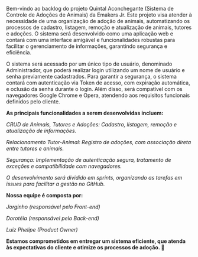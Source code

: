 Bem-vindo ao backlog do projeto Quintal Aconchegante (Sistema de Controle de Adoções de Animais) da Emakers Jr. Este projeto visa atender à necessidade de uma organização de adoção de animais, automatizando os processos de cadastro, listagem, remoção e atualização de animais, tutores e adoções. O sistema será desenvolvido como uma aplicação web e contará com uma interface amigável e funcionalidades robustas para facilitar o gerenciamento de informações, garantindo segurança e eficiência.

O sistema será acessado por um único tipo de usuário, denominado Administrador, que poderá realizar login utilizando um nome de usuário e senha previamente cadastrados. Para garantir a segurança, o sistema contará com autenticação via Token de acesso, com expiração automática, e oclusão da senha durante o login. Além disso, será compatível com os navegadores Google Chrome e Opera, atendendo aos requisitos funcionais definidos pelo cliente.

**As principais funcionalidades a serem desenvolvidas incluem:**

_CRUD de Animais, Tutores e Adoções: Cadastro, listagem, remoção e atualização de informações._

_Relacionamento Tutor-Animal: Registro de adoções, com associação direta entre tutores e animais._

_Segurança: Implementação de autenticação segura, tratamento de exceções e compatibilidade com navegadores._

_O desenvolvimento será dividido em sprints, organizando as tarefas em issues para facilitar a gestão no GitHub._

**Nossa equipe é composta por:**

_Jorginho (responsável pelo Front-end)_

_Dorotéia (responsável pelo Back-end)_

_Luiz Phelipe (Product Owner)_

**Estamos comprometidos em entregar um sistema eficiente, que atenda às expectativas do cliente e otimize os processos de adoção. 🚀**
